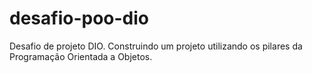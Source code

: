 # desafio-poo-dio
Desafio de projeto DIO.
Construindo um projeto utilizando os pilares 
da Programação Orientada a Objetos.
